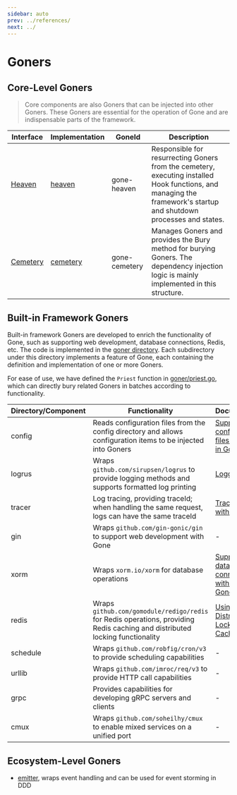 ```yaml
---
sidebar: auto
prev: ../references/
next: ../
---
```

# Goners

## Core-Level Goners
> Core components are also Goners that can be injected into other Goners. These Goners are essential for the operation of Gone and are indispensable parts of the framework.

| Interface | Implementation | GoneId | Description |
|---|---|---|--|
| [Heaven](https://pkg.go.dev/github.com/gone-io/gone#Heaven) | [heaven](https://github.com/gone-io/gone/blob/12ea8e3577fbed493766f522ab002136edf3805d/heaven.go#L65) | gone-heaven | Responsible for resurrecting Goners from the cemetery, executing installed Hook functions, and managing the framework's startup and shutdown processes and states. |
| [Cemetery](https://pkg.go.dev/github.com/gone-io/gone#Cemetery) | [cemetery](https://github.com/gone-io/gone/blob/12ea8e3577fbed493766f522ab002136edf3805d/cemetery.go#L17) | gone-cemetery | Manages Goners and provides the Bury method for burying Goners. The dependency injection logic is mainly implemented in this structure. |

## Built-in Framework Goners
Built-in framework Goners are developed to enrich the functionality of Gone, such as supporting web development, database connections, Redis, etc. The code is implemented in the [goner directory](https://github.com/gone-io/gone/tree/v0.1.4/goner). Each subdirectory under this directory implements a feature of Gone, each containing the definition and implementation of one or more Goners.

For ease of use, we have defined the `Priest` function in [goner/priest.go](https://github.com/gone-io/gone/blob/v0.1.4/goner/priest.go), which can directly bury related Goners in batches according to functionality.

| Directory/Component | Functionality | Documentation |
|---|--|--|
| config | Reads configuration files from the config directory and allows configuration items to be injected into Goners | [Supporting configuration files with built-in Goners](../guide/config.md) |
| logrus | Wraps `github.com/sirupsen/logrus` to provide logging methods and supports formatted log printing | [Logging](../guide/logrus.md) |
| tracer | Log tracing, providing traceId; when handling the same request, logs can have the same traceId | [Tracking logs with traceId](../guide/tracer.md) |
| gin | Wraps `github.com/gin-gonic/gin` to support web development with Gone |-|
| xorm | Wraps `xorm.io/xorm` for database operations | [Supporting database connections with built-in Goners](../guide/xorm.md) |
| redis | Wraps `github.com/gomodule/redigo/redis` for Redis operations, providing Redis caching and distributed locking functionality |[Using Redis for Distributed Locking and Caching](../guide/redis.md)|
| schedule | Wraps `github.com/robfig/cron/v3` to provide scheduling capabilities |-|
| urllib | Wraps `github.com/imroc/req/v3` to provide HTTP call capabilities |-|
| grpc | Provides capabilities for developing gRPC servers and clients |-|
| cmux | Wraps `github.com/soheilhy/cmux` to enable mixed services on a unified port |-|

## Ecosystem-Level Goners
- [emitter](https://github.com/gone-io/emitter), wraps event handling and can be used for event storming in DDD

